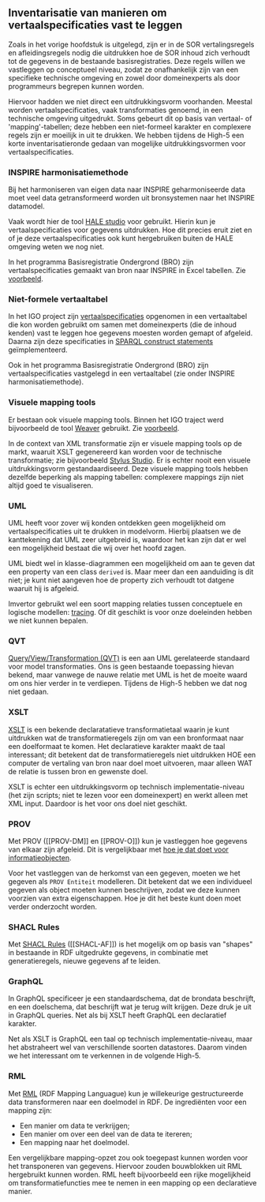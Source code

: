 ## Inventarisatie van manieren om vertaalspecificaties vast te leggen

Zoals in het vorige hoofdstuk is uitgelegd, zijn er in de SOR vertalingsregels en afleidingsregels nodig die uitdrukken hoe de SOR inhoud zich verhoudt tot de gegevens in de bestaande basisregistraties. Deze regels willen we vastleggen op conceptueel niveau, zodat ze onafhankelijk zijn van een specifieke technische omgeving en zowel door domeinexperts als door programmeurs begrepen kunnen worden. 

Hiervoor hadden we niet direct een uitdrukkingsvorm voorhanden. Meestal worden vertaalspecificaties, vaak transformaties genoemd, in een technische omgeving uitgedrukt. Soms gebeurt dit op basis van vertaal- of 'mapping'-tabellen; deze hebben een niet-formeel karakter en complexere regels zijn er moeilijk in uit te drukken. We hebben tijdens de High-5 een korte inventarisatieronde gedaan van mogelijke uitdrukkingsvormen voor vertaalspecificaties.

### INSPIRE harmonisatiemethode
Bij het harmoniseren van eigen data naar INSPIRE geharmoniseerde data moet veel data getransformeerd worden uit bronsystemen naar het INSPIRE datamodel. 

Vaak wordt hier de tool [HALE studio](https://www.wetransform.to/products/halestudio/) voor gebruikt. Hierin kun je vertaalspecificaties voor gegevens uitdrukken. Hoe dit precies eruit ziet en of je deze vertaalspecificaties ook kunt hergebruiken buiten de HALE omgeving weten we nog niet.

In het programma Basisregistratie Ondergrond (BRO) zijn vertaalspecificaties gemaakt van bron naar INSPIRE in Excel tabellen. Zie [voorbeeld](https://github.com/BROprogramma/GLD/blob/gh-pages/INSPIRE/Grondwater%20INSPIRE%20mapping.xlsx?raw=true). 

### Niet-formele vertaaltabel
In het IGO project zijn [vertaalspecificaties](https://labs.kadaster.nl/demonstrators/architectuur-selfservice/KnowledgeGraph/) opgenomen in een vertaaltabel die kon worden gebruikt om samen met domeinexperts (die de inhoud kenden) vast te leggen hoe gegevens moesten worden gemapt of afgeleid. Daarna zijn deze specificaties in [SPARQL construct statements](https://labs.kadaster.nl/demonstrators/architectuur-selfservice/LDViews/) geïmplementeerd. 

Ook in het programma Basisregistratie Ondergrond (BRO) zijn vertaalspecificaties vastgelegd in een vertaaltabel (zie onder INSPIRE harmonisatiemethode).

### Visuele mapping tools
Er bestaan ook visuele mapping tools. Binnen het IGO traject werd bijvoorbeeld de tool [Weaver](https://www.weaverhq.com/why-weaver.html) gebruikt. Zie [voorbeeld](https://kadaster.wvr.io/bag2-0/home).

In de context van XML transformatie zijn er visuele mapping tools op de markt, waaruit XSLT gegenereerd kan worden voor de technische transformatie; zie bijvoorbeeld [Stylus Studio](http://www.stylusstudio.com/xslt-mapper.html). Er is echter nooit een visuele uitdrukkingsvorm gestandaardiseerd. Deze visuele mapping tools hebben dezelfde beperking als mapping tabellen: complexere mappings zijn niet altijd goed te visualiseren.

### UML
UML heeft voor zover wij konden ontdekken geen mogelijkheid om vertaalspecificaties uit te drukken in modelvorm. Hierbij plaatsen we de kanttekening dat UML zeer uitgebreid is, waardoor het kan zijn dat er wel een mogelijkheid bestaat die wij over het hoofd zagen. 

UML biedt wel in klasse-diagrammen een mogelijkheid om aan te geven dat een property van een class `derived` is. Maar meer dan een aanduiding is dit niet; je kunt niet aangeven hoe de property zich verhoudt tot datgene waaruit hij is afgeleid.

Imvertor gebruikt wel een soort mapping relaties tussen conceptuele en logische modellen: [tracing](https://support.ptc.com/help/modeler/r9.1/en/index.html#page/Integrity_Modeler/umlprofile/UML_Trace.html). Of dit geschikt is voor onze doeleinden hebben we niet kunnen bepalen. 

### QVT
[Query/View/Transformation (QVT)](https://en.wikipedia.org/wiki/QVT) is een aan UML gerelateerde standaard voor model transformaties. Ons is geen bestaande toepassing hievan bekend, maar vanwege de nauwe relatie met UML is het de moeite waard om ons hier verder in te verdiepen. Tijdens de High-5 hebben we dat nog niet gedaan.

### XSLT
[XSLT](https://www.w3.org/TR/xslt/) is een bekende declaratatieve transformatietaal waarin je kunt uitdrukken wat de transformatieregels zijn om van een bronformaat naar een doelformaat te komen. Het declaratieve karakter maakt de taal interessant; dit betekent dat de transformatieregels niet uitdrukken HOE een computer de vertaling van bron naar doel moet uitvoeren, maar alleen WAT de relatie is tussen bron en gewenste doel. 

XSLT is echter een uitdrukkingsvorm op technisch implementatie-niveau (het zijn scripts; niet te lezen voor een domeinexpert) en werkt alleen met XML input. Daardoor is het voor ons doel niet geschikt. 

### PROV
Met PROV ([[PROV-DM]] en [[PROV-O]]) kun je vastleggen hoe gegevens van elkaar zijn afgeleid. Dit is vergelijkbaar met [hoe je dat doet voor informatieobjecten](#modelleerpatroon-voor-de-beschrijving-van-de-afleiding-van-sor-informatieobjecten).

Voor het vastleggen van de herkomst van een gegeven, moeten we het gegeven als `PROV Entiteit` modelleren. Dit betekent dat we een individueel gegeven als object moeten kunnen beschrijven, zodat we deze kunnen voorzien van extra eigenschappen. Hoe je dit het beste kunt doen moet verder onderzocht worden.

### SHACL Rules
Met [SHACL Rules](https://www.w3.org/TR/shacl-af/#rules) ([[SHACL-AF]]) is het mogelijk om op basis van "shapes" in bestaande in RDF uitgedrukte gegevens, in combinatie met generatieregels, nieuwe gegevens af te leiden.

### GraphQL
In GraphQL specificeer je een standaardschema, dat de brondata beschrijft, en een doelschema, dat beschrijft wat je terug wilt krijgen. Deze druk je uit in GraphQL queries. Net als bij XSLT heeft GraphQL een declaratief karakter.

Net als XSLT is GraphQL een taal op technisch implementatie-niveau, maar het abstraheert wel van verschillende soorten datastores. Daarom vinden we het interessant om te verkennen in de volgende High-5. 

### RML

Met [RML](https://rml.io/) (RDF Mapping Languague) kun je willekeurige gestructureerde data transformeren naar een doelmodel in RDF. De ingrediënten voor een mapping zijn:
* Een manier om data te verkrijgen;
* Een manier om over een deel van de data te itereren;
* Een mapping naar het doelmodel.

Een vergelijkbare mapping-opzet zou ook toegepast kunnen worden voor het transponeren van gegevens. Hiervoor zouden bouwblokken uit RML hergebruikt kunnen worden. RML heeft bijvoorbeeld een rijke mogelijkheid om transformatiefuncties mee te nemen in een mapping op een declaratieve manier.
